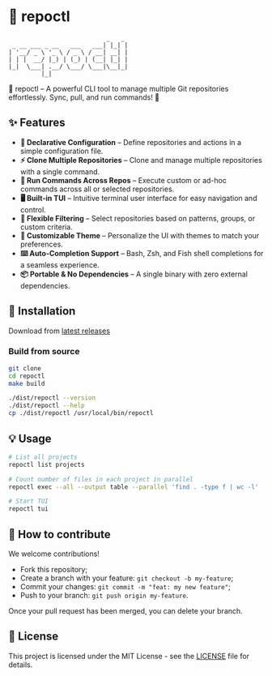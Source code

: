 # 🚀 repoctl

```text
                           _   _
 _ __ ___ _ __   ___   ___| |_| |
| '__/ _ \ '_ \ / _ \ / __| __| |
| | |  __/ |_) | (_) | (__| |_| |
|_|  \___| .__/ \___/ \___|\__|_|
         |_|
```

🚀 repoctl – A powerful CLI tool to manage multiple Git repositories effortlessly. Sync, pull, and run commands! 🎯

## ✨ Features

- **📜 Declarative Configuration** – Define repositories and actions in a simple configuration file.
- **⚡ Clone Multiple Repositories** – Clone and manage multiple repositories with a single command.
- **🔧 Run Commands Across Repos** – Execute custom or ad-hoc commands across all or selected repositories.
- **🖥️ Built-in TUI** – Intuitive terminal user interface for easy navigation and control.
- **🎯 Flexible Filtering** – Select repositories based on patterns, groups, or custom criteria.
- **🎨 Customizable Theme** – Personalize the UI with themes to match your preferences.
- **⌨️ Auto-Completion Support** – Bash, Zsh, and Fish shell completions for a seamless experience.
- **📦 Portable & No Dependencies** – A single binary with zero external dependencies.

## 🚀 Installation

Download from [latest releases ](https://github.com/trinhminhtriet/repoctl/releases)

### Build from source

```bash
git clone
cd repoctl
make build

./dist/repoctl --version
./dist/repoctl --help
cp ./dist/repoctl /usr/local/bin/repoctl
```

## 💡 Usage

```bash
# List all projects
repoctl list projects

# Count number of files in each project in parallel
repoctl exec --all --output table --parallel 'find . -type f | wc -l'

# Start TUI
repoctl tui
```

## 🤝 How to contribute

We welcome contributions!

- Fork this repository;
- Create a branch with your feature: `git checkout -b my-feature`;
- Commit your changes: `git commit -m "feat: my new feature"`;
- Push to your branch: `git push origin my-feature`.

Once your pull request has been merged, you can delete your branch.

## 📝 License

This project is licensed under the MIT License - see the [LICENSE](LICENSE) file for details.
